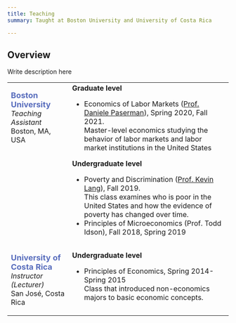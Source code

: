 ```yaml
---
title: Teaching
summary: Taught at Boston University and University of Costa Rica

---
```


## Overview

Write description here

<table width="100%">
<tbody>
<tr>
<td  style="vertical-align:top">
<p><strong> <font size="+1" color="576CBC">Boston University</strong></font><br>
  <i>Teaching Assistant</i><br>
  Boston, MA, USA
</p>
</td>
<td>
<strong>Graduate level</strong>
<ul>
  <li>Economics of Labor Markets (<a href="https://people.bu.edu/paserman/">Prof. Daniele Paserman</a>), Spring 2020, Fall 2021. <br> Master-level economics studying the behavior of labor markets and labor market institutions in the United States</li>
</ul>
<strong>Undergraduate level</strong>
<ul>
  <li>Poverty and Discrimination (<a href="https://sites.bu.edu/kevinlang/">Prof. Kevin Lang</a>), Fall 2019. <br> 
  This class examines who is poor in the United States and how the evidence of poverty has changed over time. </li>
  <li>Principles of Microeconomics (Prof. Todd Idson), Fall 2018, Spring 2019</li>
</ul>
</td>
</tr>
<tr>
<td  style="vertical-align:top">
<p><strong> <font size="+1" color="576CBC">University of Costa Rica</strong></font><br>
  <i>Instructor (Lecturer)</i> <br>
  San José, Costa Rica
</p>
</td>
<td>
<strong>Undergraduate level</strong><br>
<ul>
  <li>  Principles of Economics, Spring 2014-Spring 2015<br>Class that introduced non-economics majors to basic economic concepts.</li>
</ul>
</tbody>
</table>